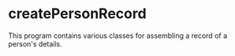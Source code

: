 # createPersonRecord

This program contains various classes for assembling a record of a person's details.
